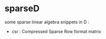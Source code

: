 sparseD
=======

some sparse linear algebra snippets  in D :
- csr : Compressed Sparse Row format matrix
